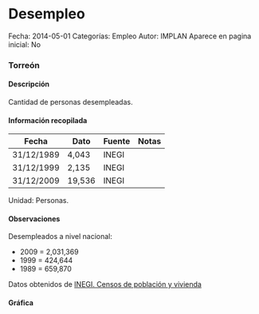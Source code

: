 Desempleo
=====

Fecha: 2014-05-01
Categorías: Empleo
Autor: IMPLAN
Aparece en pagina inicial: No

### Torreón

#### Descripción

Cantidad de personas desempleadas.

<!-- break -->

#### Información recopilada

<table class="table table-hover table-bordered matriz">
  <thead>
    <tr><th>Fecha</th><th>Dato</th><th>Fuente</th><th>Notas</th></tr>
  </thead>
  <tbody>
    <tr><td class="centrado">31/12/1989</td><td class="derecha">4,043</td><td>INEGI</td><td></td></tr>
    <tr><td class="centrado">31/12/1999</td><td class="derecha">2,135</td><td>INEGI</td><td></td></tr>
    <tr><td class="centrado">31/12/2009</td><td class="derecha">19,536</td><td>INEGI</td><td></td></tr>
  </tbody>
</table>

Unidad: Personas.

#### Observaciones

Desempleados a nivel nacional:

- 2009 = 2,031,369
- 1999 = 424,644
- 1989 = 659,870


Datos obtenidos de [INEGI. Censos de población y vivienda](http://www.inegi.org.mx/sistemas/consulta_resultados/iter2010.aspx?c=27329&s=est)

#### Gráfica

<div id="Morrisgjuzeueu" class="grafica"></div>
<script>
new Morris.Line({
element: 'Morrisgjuzeueu',
data: [{ fecha: '1989-12-31', dato: 4043 },{ fecha: '1999-12-31', dato: 2135 },{ fecha: '2009-12-31', dato: 19536 }],
xkey: 'fecha',
ykeys: ['dato'],
labels: ['Dato'],
lineColors: ['#FF5B02'],
xLabelFormat: function(d) { return d.getDate()+'/'+(d.getMonth()+1)+'/'+d.getFullYear(); },
dateFormat: function(ts) { var d = new Date(ts); return d.getDate() + '/' + (d.getMonth() + 1) + '/' + d.getFullYear(); }
});
</script>

